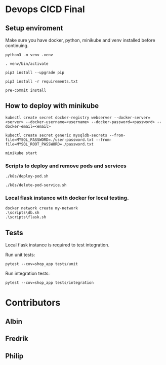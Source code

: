 # Devops CICD Final

## Setup enviroment

Make sure you have docker, python, minikube and venv installed before continuing.
```
python3 -m venv .venv

. venv/bin/activate

pip3 install --upgrade pip

pip3 install -r requirements.txt

pre-commit install
```

## How to deploy with minikube
```
kubectl create secret docker-registry webserver --docker-server=<server> --docker-username=<username> --docker-password=<password> --docker-email=<email>

kubectl create secret generic mysqldb-secrets --from-file=MYSQL_PASSWORD=./user-password.txt --from-file=MYSQL_ROOT_PASSWORD=./password.txt
```
```
minikube start
```

### Scripts to deploy and remove pods and services
```
./k8s/deploy-pod.sh

./k8s/delete-pod-service.sh
```

### Local flask instance with docker for local testing.
```
docker network create my-network
.\scripts\db.sh
.\scripts\flask.sh
```
## Tests
Local flask instance is required to test integration.

Run unit tests:
```
pytest --cov=shop_app tests/unit
```
Run integration tests:
```
pytest --cov=shop_app tests/integration
```



# Contributors
## Albin
## Fredrik
## Philip
